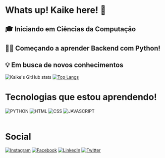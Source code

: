 # Whats up! Kaike here!  🚀 

## 🎓 Iniciando em Ciências da Computação

## 👨‍💻 Começando a aprender Backend com Python!

## 💡 Em busca de novos conhecimentos

![Kaike's GitHub stats](https://github-readme-stats.vercel.app/api?username=Kaike-Oliveira&show_icons=true&theme=dracula)
[![Top Langs](https://github-readme-stats.vercel.app/api/top-langs/?username=Kaike-Oliveira&show_icons=true&theme=dracula)](https://github.com/Kaike-Oliveira/github-readme-stats)

# Tecnologias que estou aprendendo!
<div>
    <img align="center" alt="PYTHON" src="https://img.shields.io/badge/Python-3776AB?style=for-the-badge&logo=python&logoColor=white" />
    <img align="center" alt="HTML" src="https://img.shields.io/badge/HTML-239120?style=for-the-badge&logo=html5&logoColor=white" />
    <img align="center" alt="CSS" src="https://img.shields.io/badge/CSS-239120?&style=for-the-badge&logo=css3&logoColor=white" />
    <img align="center" alt="JAVASCRIPT" src="https://img.shields.io/badge/JavaScript-F7DF1E?style=for-the-badge&logo=javascript&logoColor=black" />

</div>
<br/>

# Social

[![Instagram](https://img.shields.io/badge/Instagram-E4405F?style=for-the-badge&logo=instagram&logoColor=white
)](https://www.instagram.com/kaikeol_kb/)
[![Facebook](https://img.shields.io/badge/Facebook-1877F2?style=for-the-badge&logo=facebook&logoColor=white
)](https://www.facebook.com/profile.php?id=100053407261853)
[![LinkedIn](https://img.shields.io/badge/LinkedIn-0077B5?style=for-the-badge&logo=linkedin&logoColor=white
)](https://www.linkedin.com/in/kaikeoliveira/)
[![Twitter](https://img.shields.io/badge/Twitter-1DA1F2?style=for-the-badge&logo=twitter&logoColor=white
)](https://twitter.com/KaikeOl25471020)
